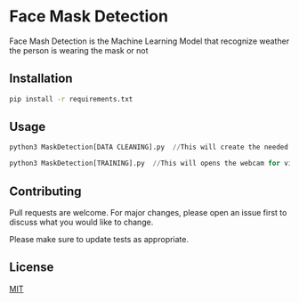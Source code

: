 # Face Mask Detection

Face Mash Detection is the Machine Learning Model that recognize weather the person is wearing the mask or not

## Installation

```bash
pip install -r requirements.txt
```

## Usage

```python
python3 MaskDetection[DATA CLEANING].py  //This will create the needed resources

python3 MaskDetection[TRAINING].py  //This will opens the webcam for video stream
```

## Contributing
Pull requests are welcome. For major changes, please open an issue first to discuss what you would like to change.

Please make sure to update tests as appropriate.

## License
[MIT](https://choosealicense.com/licenses/mit/)
